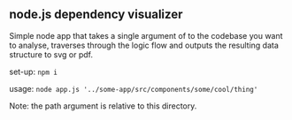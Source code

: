 ## node.js dependency visualizer

Simple node app that takes a single argument of <path> to the codebase you want to analyse, 
traverses through the logic flow and outputs the resulting data structure to svg or pdf.


set-up: `npm i`

usage: `node app.js '../some-app/src/components/some/cool/thing'`

Note: the path argument is relative to this directory.
